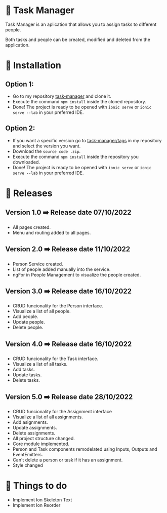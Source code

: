 # 📱 Task Manager
Task Manager is an aplication that allows you to assign tasks to different people.

Both tasks and people can be created, modified and deleted from the application.
# 🔌 Installation
## Option 1:
- Go to my repository [task-manager](https://github.com/SeryiDev/task-manager) and clone it.
- Execute the command `npm install` inside the cloned repository.
- Done! The project is ready to be opened with `ionic serve` or `ionic serve --lab` in your preferred IDE.
## Option 2:
- If you want a specific version go to [task-manager/tags](https://github.com/SeryiDev/task-manager/tags) in my repository and select the version you want.
- Download the `source code .zip`.
- Execute the command `npm install` inside the repository you downloaded.
- Done! The project is ready to be opened with `ionic serve` or `ionic serve --lab` in your preferred IDE.
# 📑 Releases
## Version 1.0 ➡️ Release date 07/10/2022
- All pages created.
- Menu and routing added to all pages.
## Version 2.0 ➡️ Release date 11/10/2022
- Person Service created.
- List of people added manually into the service.
- ngFor in People Management to visualize the people created.
## Version 3.0 ➡️ Release date 16/10/2022
- CRUD funcionality for the Person interface.
- Visualize a list of all people.
- Add people.
- Update people.
- Delete people.
## Version 4.0 ➡️ Release date 16/10/2022
- CRUD funcionality for the Task interface.
- Visualize a list of all tasks.
- Add tasks.
- Update tasks.
- Delete tasks.
## Version 5.0 ➡️ Release date 28/10/2022
- CRUD funcionality for the Assignment interface
- Visualize a list of all assignments.
- Add asignments.
- Update assignments.
- Delete assignments.
- All project structure changed.
- Core module implemented.
- Person and Task components remodelated using Inputs, Outputs and EventEmitters.
- Can't delete a person or task if it has an assignment.
- Style changed
# 🔧 Things to do
- Implement Ion Skeleton Text
- Implement Ion Reorder
